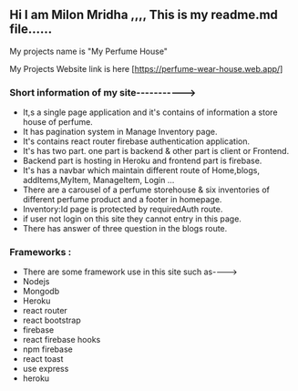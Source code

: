 ## Hi I am Milon Mridha ,,,, This is my readme.md file......

My projects name is "My Perfume House"

 My Projects Website link is here [https://perfume-wear-house.web.app/]

### Short information of my site----------->
- It,s a single page application and it's contains of information a store house of perfume.
- It has pagination system in Manage Inventory page.
- It's contains react router firebase authentication  application.
- It's has two part. one part is backend & other part is client or Frontend.
- Backend part is hosting in Heroku and frontend part is firebase.
- It's has a navbar which maintain different route of Home,blogs, addItems,MyItem, ManageItem, Login ...
- There are a carousel of a perfume storehouse & six inventories of different perfume product and a footer in homepage.
- Inventory:Id  page is protected by requiredAuth route.
- if user not login on this site they cannot entry in this  page.
- There has  answer of  three question in the blogs route.

### Frameworks :
- There are some framework use in this site such as---->
- Nodejs
- Mongodb
- Heroku
- react router 
- react bootstrap
- firebase
- react firebase hooks
- npm firebase 
- react toast
- use express
- heroku 